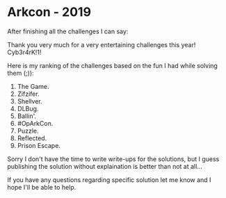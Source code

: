 ﻿# Arkcon - 2019

After finishing all the challenges I can say:

Thank you very much for a very entertaining challenges this year! Cyb3r4rK!1!

Here is my ranking of the challenges based on the fun I had while solving them (;)):

1. The Game.
2. Zifzifer.
3. Shellver.
4. DLBug.
5. Ballin'.
6. #OpArkCon.
7. Puzzle.
8. Reflected.
9. Prison Escape.

Sorry I don't have the time to write write-ups for the solutions, 
but I guess publishing the solution without explaination is better than not at all...

If you have any questions regarding specific solution let me know and I hope I'll be able to help.
